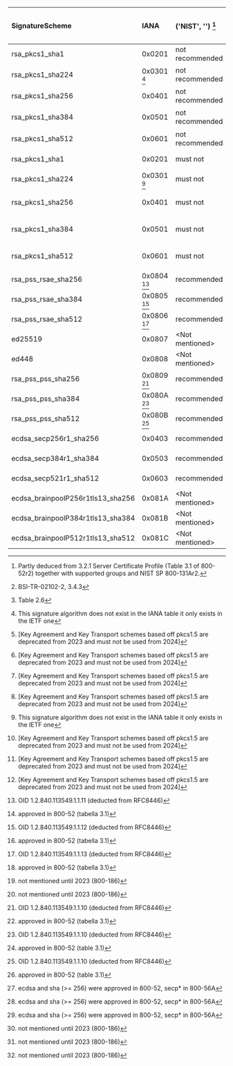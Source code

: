  | SignatureScheme                   | IANA         | ('NIST', '')            [^1] | ('NIST', 'from')       | ('BSI', 'Certificate signatures ') [^2] | ('BSI', 'use up to') | ('ANSSI', '')       [^3] | ('ANSSI', 'conditions') | ('ACN', 'Recommended') | ('ACN', 'Compatibility') | ('MOZILLA (+AgID)', 'Modern') | ('MOZILLA (+AgID)', 'Intermediate') | ('MOZILLA (+AgID)', 'Old') |
 | :-------------------------------- | :----------- | :--------------------------- | :--------------------- | :-------------------------------------- | :------------------- | :----------------------- | ----------------------: | :--------------------- | :----------------------- | :---------------------------- | :---------------------------------- | :------------------------- |
 | rsa_pkcs1_sha1                    | 0x0201       | not recommended              | YEAR 2023              | \<Not mentioned\>                       |                      | must not                 |                         | must not               | must not                 | \<Not mentioned\>             | \<Not mentioned\>                   | \<Not mentioned\>          |
 | rsa_pkcs1_sha224                  | 0x0301 [^4]  | not recommended              | YEAR 2023        [^5]  | \<Not mentioned\>                       |                      | must not                 |                         | must not               | must not                 | \<Not mentioned\>             | \<Not mentioned\>                   | \<Not mentioned\>          |
 | rsa_pkcs1_sha256                  | 0x0401       | not recommended              | YEAR 2023        [^6]  | recommended                             | YEAR 2025            | not recommended          |                         | optional               | optional                 | \<Not mentioned\>             | \<Not mentioned\>                   | \<Not mentioned\>          |
 | rsa_pkcs1_sha384                  | 0x0501       | not recommended              | YEAR 2023        [^7]  | recommended                             | YEAR 2025            | not recommended          |                         | optional               | optional                 | \<Not mentioned\>             | \<Not mentioned\>                   | \<Not mentioned\>          |
 | rsa_pkcs1_sha512                  | 0x0601       | not recommended              | YEAR 2023        [^8]  | recommended                             | YEAR 2025            | not recommended          |                         | optional               | optional                 | \<Not mentioned\>             | \<Not mentioned\>                   | \<Not mentioned\>          |
 | rsa_pkcs1_sha1                    | 0x0201       | must not                     | YEAR 2024              | \<Not mentioned\>                       |                      | must not                 |                         | must not               | must not                 | \<Not mentioned\>             | \<Not mentioned\>                   | \<Not mentioned\>          |
 | rsa_pkcs1_sha224                  | 0x0301 [^9]  | must not                     | YEAR 2024              | \<Not mentioned\>                       |                      | must not                 |                         | must not               | must not                 | \<Not mentioned\>             | \<Not mentioned\>                   | \<Not mentioned\>          |
 | rsa_pkcs1_sha256                  | 0x0401       | must not                     | YEAR 2024        [^10] | must not                                | YEAR 2026+           | not recommended          |                         | optional               | optional                 | \<Not mentioned\>             | \<Not mentioned\>                   | \<Not mentioned\>          |
 | rsa_pkcs1_sha384                  | 0x0501       | must not                     | YEAR 2024        [^11] | must not                                | YEAR 2026+           | not recommended          |                         | optional               | optional                 | \<Not mentioned\>             | \<Not mentioned\>                   | \<Not mentioned\>          |
 | rsa_pkcs1_sha512                  | 0x0601       | must not                     | YEAR 2024        [^12] | must not                                | YEAR 2026+           | not recommended          |                         | optional               | optional                 | \<Not mentioned\>             | \<Not mentioned\>                   | \<Not mentioned\>          |
 | rsa_pss_rsae_sha256               | 0x0804 [^13] | recommended                  | [^14]                  | recommended                             | YEAR 2031+           | optional                 |                         | optional               | recommended              | \<Not mentioned\>             | \<Not mentioned\>                   | \<Not mentioned\>          |
 | rsa_pss_rsae_sha384               | 0x0805 [^15] | recommended                  | [^16]                  | recommended                             | YEAR 2031+           | optional                 |                         | optional               | recommended              | \<Not mentioned\>             | \<Not mentioned\>                   | \<Not mentioned\>          |
 | rsa_pss_rsae_sha512               | 0x0806 [^17] | recommended                  | [^18]                  | recommended                             | YEAR 2031+           | optional                 |                         | optional               | recommended              | \<Not mentioned\>             | \<Not mentioned\>                   | \<Not mentioned\>          |
 | ed25519                           | 0x0807       | \<Not mentioned\>            | [^19]                  | \<Not mentioned\>                       |                      | recommended              |                         | recommended            | \<Not mentioned\>        | \<Not mentioned\>             | \<Not mentioned\>                   | \<Not mentioned\>          |
 | ed448                             | 0x0808       | \<Not mentioned\>            | [^20]                  | \<Not mentioned\>                       |                      | recommended              |                         | recommended            | \<Not mentioned\>        | \<Not mentioned\>             | \<Not mentioned\>                   | \<Not mentioned\>          |
 | rsa_pss_pss_sha256                | 0x0809 [^21] | recommended                  | [^22]                  | recommended                             | YEAR 2031+           | optional                 |                         | optional               | recommended              | \<Not mentioned\>             | \<Not mentioned\>                   | \<Not mentioned\>          |
 | rsa_pss_pss_sha384                | 0x080A [^23] | recommended                  | [^24]                  | recommended                             | YEAR 2031+           | optional                 |                         | optional               | recommended              | \<Not mentioned\>             | \<Not mentioned\>                   | \<Not mentioned\>          |
 | rsa_pss_pss_sha512                | 0x080B [^25] | recommended                  | [^26]                  | recommended                             | YEAR 2031+           | optional                 |                         | optional               | recommended              | \<Not mentioned\>             | \<Not mentioned\>                   | \<Not mentioned\>          |
 | ecdsa_secp256r1_sha256            | 0x0403       | recommended                  | [^27]                  | recommended                             | YEAR 2031+           | recommended              |                         | recommended            | recommended              | \<Not mentioned\>             | \<Not mentioned\>                   | \<Not mentioned\>          |
 | ecdsa_secp384r1_sha384            | 0x0503       | recommended                  | [^28]                  | recommended                             | YEAR 2031+           | recommended              |                         | recommended            | recommended              | \<Not mentioned\>             | \<Not mentioned\>                   | \<Not mentioned\>          |
 | ecdsa_secp521r1_sha512            | 0x0603       | recommended                  | [^29]                  | recommended                             | YEAR 2031+           | recommended              |                         | recommended            | recommended              | \<Not mentioned\>             | \<Not mentioned\>                   | \<Not mentioned\>          |
 | ecdsa_brainpoolP256r1tls13_sha256 | 0x081A       | \<Not mentioned\>            | [^30]                  | recommended                             | YEAR 2031+           | recommended              |                         | \<Not mentioned\>      | \<Not mentioned\>        | \<Not mentioned\>             | \<Not mentioned\>                   | \<Not mentioned\>          |
 | ecdsa_brainpoolP384r1tls13_sha384 | 0x081B       | \<Not mentioned\>            | [^31]                  | recommended                             | YEAR 2031+           | recommended              |                         | \<Not mentioned\>      | \<Not mentioned\>        | \<Not mentioned\>             | \<Not mentioned\>                   | \<Not mentioned\>          |
 | ecdsa_brainpoolP512r1tls13_sha512 | 0x081C       | \<Not mentioned\>            | [^32]                  | recommended                             | YEAR 2031+           | recommended              |                         | \<Not mentioned\>      | \<Not mentioned\>        | \<Not mentioned\>             | \<Not mentioned\>                   | \<Not mentioned\>          |

[^1]: Partly deduced from
    3.2.1 Server Certificate Profile (Table 3.1 of 800-52r2)
    together with supported groups and NIST SP 800-131Ar2.
[^2]: BSI-TR-02102-2, 3.4.3
[^3]: Table 2.6
[^4]: This signature algorithm does not exist in the IANA table it only exists in the IETF one
[^5]: [Key Agreement and Key Transport schemes based off pkcs1.5 are deprecated from 2023 and must not be used from 2024]
[^6]: [Key Agreement and Key Transport schemes based off pkcs1.5 are deprecated from 2023 and must not be used from 2024]
[^7]: [Key Agreement and Key Transport schemes based off pkcs1.5 are deprecated from 2023 and must not be used from 2024]
[^8]: [Key Agreement and Key Transport schemes based off pkcs1.5 are deprecated from 2023 and must not be used from 2024]
[^9]: This signature algorithm does not exist in the IANA table it only exists in the IETF one
[^10]: [Key Agreement and Key Transport schemes based off pkcs1.5 are deprecated from 2023 and must not be used from 2024]
[^11]: [Key Agreement and Key Transport schemes based off pkcs1.5 are deprecated from 2023 and must not be used from 2024]
[^12]: [Key Agreement and Key Transport schemes based off pkcs1.5 are deprecated from 2023 and must not be used from 2024]
[^13]: OID 1.2.840.113549.1.1.11 (deducted from RFC8446)
[^14]: approved in 800-52 (tabella 3.1)
[^15]: OID 1.2.840.113549.1.1.12 (deducted from RFC8446)
[^16]: approved in 800-52 (tabella 3.1)
[^17]: OID 1.2.840.113549.1.1.13 (deducted from RFC8446)
[^18]: approved in 800-52 (tabella 3.1)
[^19]: not mentioned until 2023 (800-186)
[^20]: not mentioned until 2023 (800-186)
[^21]: OID 1.2.840.113549.1.1.10 (deducted from RFC8446)
[^22]: approved in 800-52 (tabella 3.1)
[^23]: OID 1.2.840.113549.1.1.10 (deducted from RFC8446)
[^24]: approved in 800-52 (table 3.1)
[^25]: OID 1.2.840.113549.1.1.10 (deducted from RFC8446)
[^26]: approved in 800-52 (table 3.1)
[^27]: ecdsa and sha (>= 256) were approved in 800-52, secp* in 800-56A
[^28]: ecdsa and sha (>= 256) were approved in 800-52, secp* in 800-56A
[^29]: ecdsa and sha (>= 256) were approved in 800-52, secp* in 800-56A
[^30]: not mentioned until 2023 (800-186)
[^31]: not mentioned until 2023 (800-186)
[^32]: not mentioned until 2023 (800-186)
